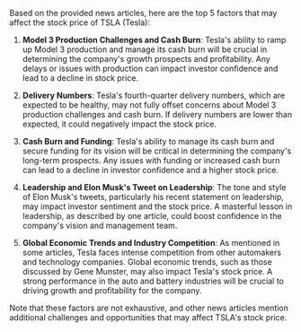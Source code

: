 Based on the provided news articles, here are the top 5 factors that may affect the stock price of TSLA (Tesla):

1. **Model 3 Production Challenges and Cash Burn**: Tesla's ability to ramp up Model 3 production and manage its cash burn will be crucial in determining the company's growth prospects and profitability. Any delays or issues with production can impact investor confidence and lead to a decline in stock price.

2. **Delivery Numbers**: Tesla's fourth-quarter delivery numbers, which are expected to be healthy, may not fully offset concerns about Model 3 production challenges and cash burn. If delivery numbers are lower than expected, it could negatively impact the stock price.

3. **Cash Burn and Funding**: Tesla's ability to manage its cash burn and secure funding for its vision will be critical in determining the company's long-term prospects. Any issues with funding or increased cash burn can lead to a decline in investor confidence and a higher stock price.

4. **Leadership and Elon Musk's Tweet on Leadership**: The tone and style of Elon Musk's tweets, particularly his recent statement on leadership, may impact investor sentiment and the stock price. A masterful lesson in leadership, as described by one article, could boost confidence in the company's vision and management team.

5. **Global Economic Trends and Industry Competition**: As mentioned in some articles, Tesla faces intense competition from other automakers and technology companies. Global economic trends, such as those discussed by Gene Munster, may also impact Tesla's stock price. A strong performance in the auto and battery industries will be crucial to driving growth and profitability for the company.

Note that these factors are not exhaustive, and other news articles mention additional challenges and opportunities that may affect TSLA's stock price.